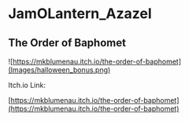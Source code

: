 # JamOLantern_Azazel

## The Order of Baphomet
![https://mkblumenau.itch.io/the-order-of-baphomet](Images/halloween_bonus.png)

Itch.io Link: 

[https://mkblumenau.itch.io/the-order-of-baphomet](https://mkblumenau.itch.io/the-order-of-baphomet)
